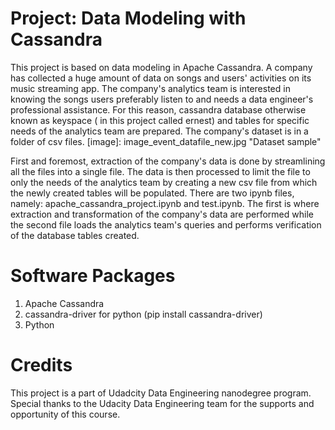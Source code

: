 # Project: Data Modeling with Cassandra
This project is based on data modeling in Apache Cassandra. A company has collected a huge amount of data on songs and users' activities on its music streaming app. The company's analytics team is interested in knowing the songs users preferably listen to and needs a data engineer's professional assistance. For this reason, cassandra database otherwise known as keyspace ( in this project called ernest) and tables for specific  needs of the analytics team are prepared. The company's dataset is in a folder of csv files. 
[image]: image_event_datafile_new.jpg "Dataset sample"

First and foremost, extraction of the company's data is done by streamlining all the files into a single file. The data is then processed to limit the file to only the needs of the analytics team by creating a new csv file from which the newly created tables will be populated. 
There are two ipynb files, namely: apache_cassandra_project.ipynb and test.ipynb. The first is where extraction and transformation of the company's data are performed while the second file loads the analytics team's queries and performs verification of the database tables created.


# Software Packages
1. Apache Cassandra
2. cassandra-driver for python (pip install cassandra-driver)
3. Python

# Credits
This project is a part of Udadcity Data Engineering nanodegree program. Special thanks to the Udacity Data Engineering team for the supports and opportunity of this course. 
